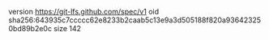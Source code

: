 version https://git-lfs.github.com/spec/v1
oid sha256:643935c7ccccc62e8233b2caab5c13e9a3d505188f820a936423250bd89b2e0c
size 142

